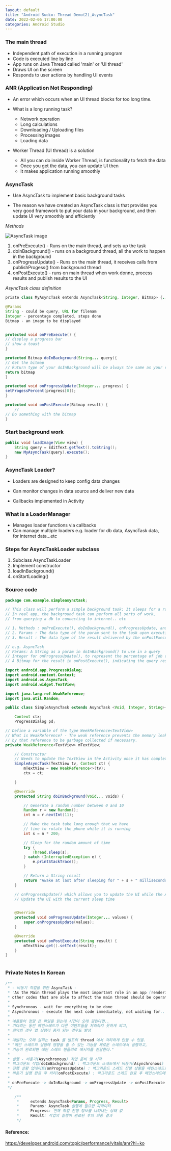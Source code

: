 ```yaml
---
layout: default
title: "Android Sudio: Thread Demo(2)_AsyncTask"
date: 2022-02-06 17:00:00
categories: Android Studio
---
```


### The main thread

- Independent path of execution in a running program
- Code is executed line by line
- App runs on Java Thread called 'main' or 'UI thread'
- Draws UI on the screen
- Responds to user actions by handling UI events

### ANR (Application Not Responding)

- An error which occurs when an UI thread blocks for too long time.

- What is a long running task?

  - Network operation
  - Long calculations
  - Downloading / Uploading files
  - Processing images
  - Loading data

- Worker Thread (UI thread) is a solution
  - All you can do inside Worker Thread, is functionality to fetch the data
  - Once you get the data, you can update UI then
  - It makes application running smoothly

### AsyncTask

- Use AsyncTask to implement basic background tasks

- The reason we have created an AsyncTask class is that provides you very good framework to put your data in your background, and then update UI very smoothly and efficiently

<em>Methods</em>

![AsyncTask image](https://github.com/Hyukjoo-Lee/Hyukjoo-Lee.github.io/blob/main/_posts/images/thread.png?raw=true "AsyncTask helper methods")

1. onPreExecute() - Runs on the main thread, and sets up the task
2. doInBackground() - runs on a background thread, all the work to happen in the background
3. onProgressUpdate() - Runs on the main thread, it receives calls from publishProgess() from background thread
4. onPostExecute() - runs on main thread when work donne, process results and publish results to the UI

<em>AsyncTask class definition</em>

```java
priate class MyAsyncTask entends AsyncTask<String, Integer, Bitmap> {...}

@Params
String - could be query, URL for filenam
Integer - percentage completed, steps done
Bitmap - an image to be displayed


protected void onPreExecute() {
// display a progress bar
// show a toast
}

protected Bitmap doInBackground(String... query){
// Get the bitmap
// Ruturn type of your doInBackground will be always the same as your result param
return bitmap
}

protected void onProgressUpdate(Integer... progress) {
setProgessPercent(progress[0]);
}

protected void onPostExecute(Bitmap result) {
    //
// Do something with the bitmap
}

```

### Start background work

```java
public void loadImage(View view) {
    String query = EditText.getText().toString();
    new MyAsyncTask(query).execute();
}
```

### AsyncTask Loader?

- Loaders are designed to keep config data changes

- Can monitor changes in data source and deliver new data

- Callbacks implemented in Activity

### What is a LoaderManager

- Manages loader functions via callbacks
- Can manage multiple loaders e.g. loader for db data, AsyncTask data, for internet data...etc

### Steps for AsyncTaskLoader subclass

1. Subclass AsyncTaskLoader
2. Implement constructor
3. loadInBackground()
4. onStartLoading()

### Source code

```java
package com.example.simpleasynctask;

// This class will perform a simple background task: It sleeps for a random amount of time
// In real app, the background task can perform all sorts of work,
// from querying a db to connecting to internet.. etc

// 1. Methods : onPreExecute(), doInBackground(), onProgressUpdate, and OnPostExecute
// 2. Params : The data type of the param sent to the task upon executing the doInBackground()
// 3. Result : The data type of the result delivered by the onPostExecute() override method

// e.g. AsyncTask
// Params: A String as a param in doInBackground() to use in a query
// Integer for onProgressUpdate(), to represent the percentage of job complete
// A Bitmap for the result in onPostExecute(), indicating the query result

import android.app.ProgressDialog;
import android.content.Context;
import android.os.AsyncTask;
import android.widget.TextView;

import java.lang.ref.WeakReference;
import java.util.Random;

public class SimpleAsyncTask extends AsyncTask <Void, Integer, String>{

    Context ctx;
    ProgressDialog pd;

// Define a variable of the type WeekReference<TextView>
// What is WeakReference? - The weak reference prevents the memory leak by allowing the object held
// by that reference to be garbage collected if necessary.
private WeakReference<TextView> mTextView;

    // Constructor
    // Needs to update the TextView in the Activity once it has completed sleeping (in the onPostExecute())
    SimpleAsyncTask(TextView tv, Context ct) {
        mTextView = new WeakReference<>(tv);
        ctx = ct;

    }

    @Override
    protected String doInBackground(Void... voids) {

        // Generate a random number between 0 and 10
        Random r = new Random();
        int n = r.nextInt(11);

        // Make the task take long enough that we have
        // time to rotate the phone while it is running
        int s = n * 200;

        // Sleep for the random amount of time
        try {
            Thread.sleep(s);
        } catch (InterruptedException e) {
            e.printStackTrace();
        }

        // Return a String result
        return "Awake at last after sleeping for " + s + " milliseconds!";
    }

    // onProgressUpdate() which allows you to update the UI while the AsyncTask is running
    // Update the UI with the current sleep time


    @Override
    protected void onProgressUpdate(Integer... values) {
        super.onProgressUpdate(values);
    }

    @Override
    protected void onPostExecute(String result) {
        mTextView.get().setText(result);
    }
}



```

### Private Notes In Korean

```java
/**
 * - 비동기 작업을 위한 AsyncTask -
 * 'As the Main thread plays the most important role in an app (rendering a view & handling events),
 * other codes that are able to affect the main thread should be operated separately.'
 *
 * Synchronous - wait for everything to be done
 * Asynchronous - execute the next code immediately, not waiting for..
 *
 * 예를들어 정말 큰 파일을 읽는데 시간이 오래 걸린다면..
 * 기다리는 동안 메인스레드가 다른 이벤트들을 처리하지 못하게 되고,
 * 최악의 경우 앱 실행이 중지 되는 경우도 발생
 *
 * 개발자는 오래 걸리는 task 를 별도의 thread 에서 처리하게 만들 수 있음.
 * "메인 스레드의 실행에 영향을 줄 수 있는 기능을 새로운 스레드에서 실행하고,
 * 기능이 완료되면 메인 스레드 핸들러로 메시지를 전달한다."
 *
 * 실행 - 비동기(Asynchronous) 작업 준비 및 시작
 * 백그라운드 작업(doInBackground) : 백그라운드 스레드에서 비동기(Asynchronous) 작업 실행
 * 진행 상황 업데이트(onProgressUpdate) : 백그라운드 스레드 진행 상황을 메인스레드로 전달
 * 비동기 실행 완료 후 처리(onPostExecute) : 백그라운드 스레드 완료 후 메인스레드에 완료 상태 전달
 *
 * onPreExecute -> doInBackground -> onProgressUpdate -> onPostExecute
 */

    /**
     *     extends AsyncTask<Params, Progress, Result>
     *     Params: AsyncTask 실행에 필요한 파라미터
     *     Progress: 현재 작업 진행 정보를 나타내는 상태 값
     *     Result: 작업의 실행이 완료된 후의 최종 결과
     */

```

#### Reference:

https://developer.android.com/topic/performance/vitals/anr?hl=ko

